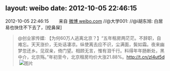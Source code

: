 layout: weibo
date: 2012-10-05 22:46:15
---
<meta name="referrer" content="no-referrer" />

2012-10-05 22:46:15  &nbsp;&nbsp;&nbsp;&nbsp;&nbsp;&nbsp; 来自 <a href="http://weibo.com/" rel="nofollow">微博 weibo.com</a>
//@大学001: //@i胡东旭: 白居易也快住不下去了，[挖鼻屎]
>  @创业家传媒: 【为何60万人逃离北京？】“五年租房两茫茫。不辞职，自难忘。天天涨价，无处话凄凉。纵使离去应不识，尘满面，鬓如霜。夜来幽梦忽还乡。见双亲，倚门望。相顾无言，惟有泪千行。料得年年肠断处，黑中介，北京殇。”年初至今，北京租房均价大涨21.88%。http://t.cn/zl4ut5d   ​​​
>  ![图片](https://ww2.sinaimg.cn/large/61e64a12jw1dxbapcmkvij.jpg)
